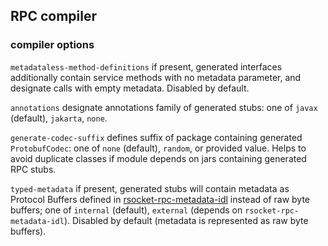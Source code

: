 ## RPC compiler

### compiler options

`metadataless-method-definitions` if present, generated interfaces additionally contain service methods with no metadata parameter, and designate calls with empty metadata. Disabled by default.

`annotations` designate annotations family of generated stubs: one of `javax` (default), `jakarta`, `none`.

`generate-codec-suffix` defines suffix of package containing generated `ProtobufCodec`: one of `none` (default), `random`, or provided value. Helps to avoid duplicate classes if module depends on jars containing generated RPC stubs.

`typed-metadata` if present, generated stubs will contain metadata as Protocol Buffers defined in [rsocket-rpc-metadata-idl](https://github.com/jauntsdn/rsocket-jvm/tree/develop/rsocket-rpc-metadata-idl) instead of raw byte buffers; one of `internal` (default),
`external` (depends on `rsocket-rpc-metadata-idl`). Disabled by default (metadata is represented as raw byte buffers).